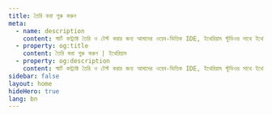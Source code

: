 ```yaml
---
title: তৈরি করা শুরু করুন
meta:
  - name: description
    content: স্মার্ট কন্ট্র্যাক্ট তৈরি ও টেস্ট করার জন্য আমাদের ওয়েব-ভিত্তিক IDE, ইথেরিয়াম স্টুডিওর সাথে ইথেরিয়ামের মৌলিক বিষয়গুলি শিখুন।
  - property: og:title
    content: তৈরি করা শুরু করুন | ইথেরিয়াম
  - property: og:description
    content: স্মার্ট কন্ট্র্যাক্ট তৈরি ও টেস্ট করার জন্য আমাদের ওয়েব-ভিত্তিক IDE, ইথেরিয়াম স্টুডিওর সাথে ইথেরিয়ামের মৌলিক বিষয়গুলি শিখুন।
sidebar: false
layout: home
hideHero: true
lang: bn
---
```


<BuildPage />
